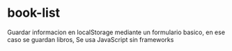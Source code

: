 # book-list
Guardar informacion en localStorage mediante un formulario basico, en ese caso se guardan libros, Se usa JavaScript sin frameworks
